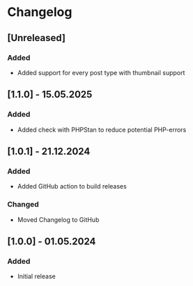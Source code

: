 # Changelog

## [Unreleased]

### Added

- Added support for every post type with thumbnail support

## [1.1.0] - 15.05.2025

### Added

- Added check with PHPStan to reduce potential PHP-errors

## [1.0.1] - 21.12.2024

### Added

- Added GitHub action to build releases

### Changed

- Moved Changelog to GitHub

## [1.0.0] - 01.05.2024

### Added

- Initial release